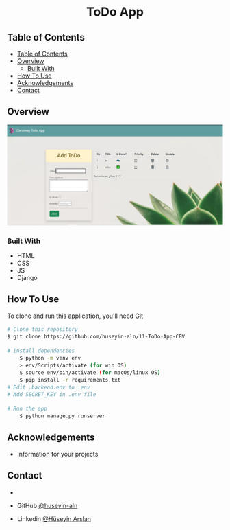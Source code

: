 <!-- Please update value in the {}  -->

<h1 align="center">ToDo App</h1>



<!-- TABLE OF CONTENTS -->

## Table of Contents

- [Table of Contents](#table-of-contents)
- [Overview](#overview)
  - [Built With](#built-with)
- [How To Use](#how-to-use)
- [Acknowledgements](#acknowledgements)
- [Contact](#contact)

<!-- OVERVIEW -->

## Overview

![screenshot](todo.PNG)

### Built With

<!-- This section should list any major frameworks that you built your project using. Here are a few examples.-->

- HTML
- CSS
- JS
- Django

## How To Use

<!-- This is an example, please update according to your application -->

To clone and run this application, you'll need [Git](https://git-scm.com) 
```bash
# Clone this repository
$ git clone https://github.com/huseyin-aln/11-ToDo-App-CBV

# Install dependencies
    $ python -m venv env
    > env/Scripts/activate (for win OS)
    $ source env/bin/activate (for macOs/linux OS)
    $ pip install -r requirements.txt
# Edit .backend.env to .env
# Add SECRET_KEY in .env file

# Run the app
    $ python manage.py runserver
```

## Acknowledgements
- Information for your projects

## Contact

- 
- GitHub [@huseyin-aln](https://{github.com/huseyin-aln})

- Linkedin [@Hüseyin Arslan](https://{[linkedin.com/your-username](https://www.linkedin.com/in/hüseyin-arslan444/)})

